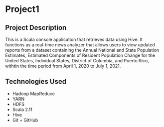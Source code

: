 # Project1
## Project Description
This is a Scala console application that retrieves data using Hive. It functions as a real-time news analyzer that allows users to view updated reports from a dataset containing the Annual National and State Population Estimates, Estimated Components of Resident Population Change for the United States, Individual States, District of Columbia, and Puerto Rico, withtin the time period from April 1, 2020 to July 1, 2021.
## Technologies Used
- Hadoop MapReduce
- YARN
- HDFS
- Scala 2.11
- Hive
- Git + GitHub

